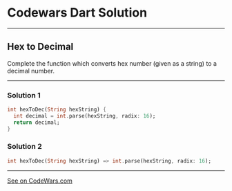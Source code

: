# Codewars Dart Solution
---
## Hex to Decimal

Complete the function which converts hex number (given as a string) to a decimal number.

---


### Solution 1
```dart
int hexToDec(String hexString) {
  int decimal = int.parse(hexString, radix: 16);
  return decimal;
}
```
### Solution 2
```dart
int hexToDec(String hexString) => int.parse(hexString, radix: 16);
```

-------
[See on CodeWars.com](https://www.codewars.com/kata/57a4d500e298a7952100035d/train/dart)